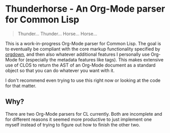 # Thunderhorse - An Org-Mode parser for Common Lisp
> Thunder... Thunder... Horse... Horse...

This is a work-in-progress Org-Mode parser for Common Lisp. The goal is to
eventually be compliant with the core markup functionality specified by
[orgdown](https://karl-voit.at/2021/11/27/orgdown/), and then also whatever
additional features I personally use Org-Mode for (especially the metadata
features like tags). This makes extensive use of CLOS to return the AST of an
Org-Mode document as a standard object so that you can do whatever you want with
it.

I don't recommend even trying to use this right now or looking at the code for
that matter.

## Why?

There are two Org-Mode parsers for CL currently. Both are incomplete and for
different reasons it seemed more productive to just implement one myself instead
of trying to figure out how to finish the other two.
